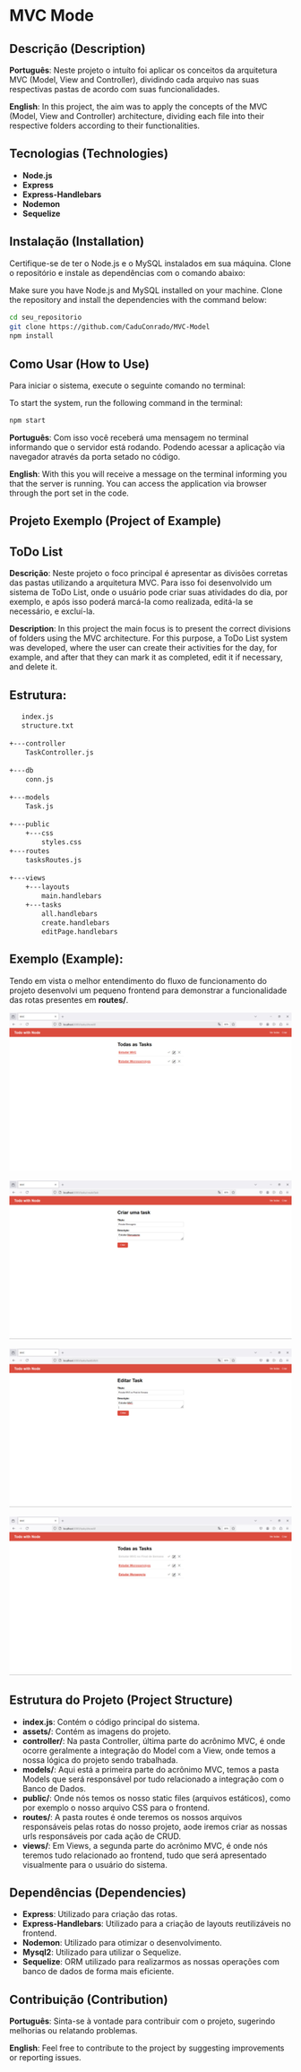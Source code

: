 # MVC Mode  ##

## Descrição (Description) ##

**Português**: Neste projeto o intuíto foi aplicar os conceitos da arquitetura MVC (Model, View and Controller), dividindo cada arquivo nas suas respectivas pastas de acordo com suas funcionalidades.

**English**: In this project, the aim was to apply the concepts of the MVC (Model, View and Controller) architecture, dividing each file into their respective folders according to their functionalities.

## Tecnologias (Technologies) ##

- **Node.js**
- **Express**
- **Express-Handlebars**
- **Nodemon**
- **Sequelize**

## Instalação (Installation) ##

Certifique-se de ter o Node.js e o MySQL instalados em sua máquina. Clone o repositório e instale as dependências com o comando abaixo:

Make sure you have Node.js and MySQL installed on your machine. Clone the repository and install the dependencies with the command below:

```bash
cd seu_repositorio
git clone https://github.com/CaduConrado/MVC-Model
npm install
```

## Como Usar (How to Use) ##

Para iniciar o sistema, execute o seguinte comando no terminal: 

To start the system, run the following command in the terminal:

```bash
npm start
```

**Português**: Com isso você receberá uma mensagem no terminal informando que o servidor está rodando. Podendo acessar a aplicação via navegador através da porta setado no código.

**English**: With this you will receive a message on the terminal informing you that the server is running. You can access the application via browser through the port set in the code.

## Projeto Exemplo (Project of Example)

## ToDo List
**Descrição**: Neste projeto o foco principal é apresentar as divisões corretas das pastas utilizando a arquitetura MVC. Para isso foi desenvolvido um sistema de ToDo List, onde o usuário pode criar suas atividades do dia, por exemplo, e após isso poderá marcá-la como realizada, editá-la se necessário, e excluí-la.

**Description**: In this project the main focus is to present the correct divisions of folders using the MVC architecture. For this purpose, a ToDo List system was developed, where the user can create their activities for the day, for example, and after that they can mark it as completed, edit it if necessary, and delete it.

## Estrutura: 
```
   index.js
   structure.txt
   
+---controller
    TaskController.js
       
+---db
    conn.js
       
+---models
    Task.js
       
+---public
    +---css
        styles.css
+---routes
    tasksRoutes.js
       
+---views
    +---layouts
        main.handlebars       
    +---tasks
        all.handlebars
        create.handlebars
        editPage.handlebars
```
## Exemplo (Example): ##
Tendo em vista o melhor entendimento do fluxo de funcionamento do projeto desenvolvi um pequeno frontend para demonstrar a funcionalidade das rotas presentes em **routes/**. 

![Página Inicial](https://github.com/CaduConrado/MVC-Model/blob/main/assets/todo_list_01.jpeg)

![Criar Task](https://github.com/CaduConrado/MVC-Model/blob/main/assets/todo_list_02.jpeg)

![Editando Task](https://github.com/CaduConrado/MVC-Model/blob/main/assets/todo_list_03.jpeg)

![Finalizando Task](https://github.com/CaduConrado/MVC-Model/blob/main/assets/todo_list_04.jpeg)

## Estrutura do Projeto (Project Structure) ##

- **index.js**: Contém o código principal do sistema.
- **assets/**: Contém as imagens do projeto.
- **controller/**: Na pasta Controller, última parte do acrônimo MVC, é onde ocorre geralmente a integração do Model com a View, onde temos a nossa lógica do projeto sendo trabalhada.
- **models/**: Aqui está a primeira parte do acrônimo MVC, temos a pasta Models que será responsável por tudo relacionado a integração com o Banco de Dados.
- **public/**: Onde nós temos os nosso static files (arquivos estáticos), como por exemplo o nosso arquivo CSS para o frontend.
- **routes/**: A pasta routes é onde teremos os nossos arquivos responsáveis pelas rotas do nosso projeto, aode iremos criar as nossas urls responsáveis por cada ação de CRUD. 
- **views/**: Em Views, a segunda parte do acrônimo MVC, é onde nós teremos tudo relacionado ao frontend, tudo que será apresentado visualmente para o usuário do sistema.

## Dependências (Dependencies)

- **Express**: Utilizado para criação das rotas.
- **Express-Handlebars**: Utilizado para a criação de layouts reutilizáveis no frontend.
- **Nodemon**: Utilizado para otimizar o desenvolvimento.
- **Mysql2**: Utilizado para utilizar o Sequelize.
- **Sequelize**: ORM utilizado para realizarmos as nossas operações com banco de dados de forma mais eficiente.

## Contribuição (Contribution) ##

**Português**: Sinta-se à vontade para contribuir com o projeto, sugerindo melhorias ou relatando problemas.

**English**: Feel free to contribute to the project by suggesting improvements or reporting issues.